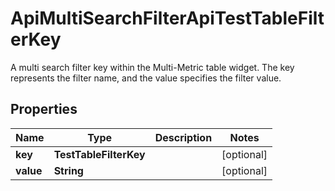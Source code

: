 

# ApiMultiSearchFilterApiTestTableFilterKey

A multi search filter key within the Multi-Metric table widget. The key represents the filter name, and the value specifies the filter value.

## Properties

| Name | Type | Description | Notes |
|------------ | ------------- | ------------- | -------------|
|**key** | **TestTableFilterKey** |  |  [optional] |
|**value** | **String** |  |  [optional] |



